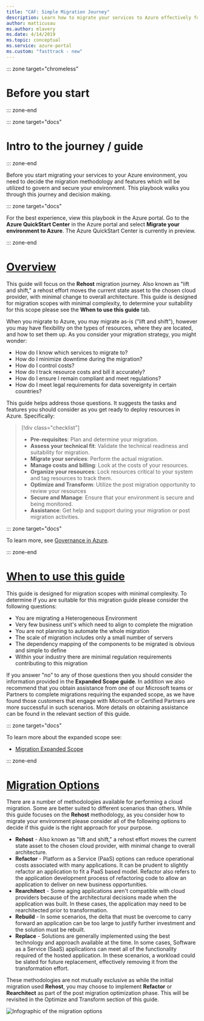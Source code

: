 ```yaml
---
title: "CAF: Simple Migration Journey"
description: Learn how to migrate your services to Azure effectively for your organization with step-by-step guidance.
author: matticusau
ms.author: mlavery
ms.date: 4/14/2019
ms.topic: conceptual
ms.service: azure-portal
ms.custom: "fasttrack - new"
---
```


::: zone target="chromeless"

# Before you start  

::: zone-end

::: zone target="docs"

# Intro to the journey / guide

::: zone-end

Before you start migrating your services to your Azure environment, you need to decide the migration methodology and features which will be utilized to govern and secure your environment. This playbook walks you through this journey and decision making.

::: zone target="docs"

For the best experience, view this playbook in the Azure portal. Go to the **Azure QuickStart Center** in the Azure portal and select **Migrate your environment to Azure**. The Azure QuickStart Center is currently in preview.

::: zone-end

# [Overview](#tab/Overview)

This guide will focus on the **Rehost** migration journey. Also known as "lift and shift," a rehost effort moves the current state asset to the chosen cloud provider, with minimal change to overall architecture. This guide is designed for migration scopes with minimal complexity, to determine your suitability for this scope please see the **When to use this guide** tab.

When you migrate to Azure, you may migrate as-is ("lift and shift"), however you may have flexibility on the types of resources, where they are located, and how to set them up. As you consider your migration strategy, you might wonder:

* How do I know which services to migrate to?
* How do I minimize downtime during the migration?
* How do I control costs?
* How do I track resource costs and bill it accurately?
* How do I ensure I remain compliant and meet regulations?
* How do I meet legal requirements for data sovereignty in certain countries?

This guide helps address those questions. It suggests the tasks and features you should consider as you get ready to deploy resources in Azure. Specifically:

> [!div class="checklist"]
> * **Pre-requisites**: Plan and determine your migration.
> * **Assess your technical fit**: Validate the technical readiness and suitability for migration.
> * **Migrate your services**: Perform the actual migration.
> * **Manage costs and billing**: Look at the costs of your resources.
> * **Organize your resources**: Lock resources critical to your system and tag resources to track them.
> * **Optimize and Transform**: Utilize the post migration opportunity to review your resources
> * **Secure and Manage**: Ensure that your environment is secure and being monitored.
> * **Assistance**: Get help and support during your migration or post migration activities.

::: zone target="docs"

To learn more, see [Governance in Azure](/azure/security/governance-in-azure/). 

::: zone-end

# [When to use this guide](#tab/WhenToUseThisGuide)

This guide is designed for migration scopes with minimal complexity. To determine if you are suitable for this migration guide please consider the following questions:

* You are migrating a Heterogeneous Environment
* Very few business unit's which need to align to complete the migration
* You are not planning to automate the whole migration
* The scale of migration includes only a small number of servers
* The dependency mapping of the components to be migrated is obvious and simple to define
* Within your industry there are minimal regulation requirements contributing to this migration

If you answer "no" to any of those questions then you should consider the information provided in the **Expanded Scope guide**. In addition we also recommend that you obtain assistance from one of our Microsoft teams or Partners to complete migrations requiring the expanded scope, as we have found those customers that engage with Microsoft or Certified Partners are more successful in such scenarios. More details on obtaining assistance can be found in the relevant section of this guide.

::: zone target="docs"

To learn more about the expanded scope see:

* [Migration Expanded Scope](../expanded-scope/)

::: zone-end

# [Migration Options](#tab/MigrationOptions)

There are a number of methodologies available for performing a cloud migration. Some are better suited to different scenarios than others. While this guide focuses on the **Rehost** methodology, as you consider how to migrate your environment please consider all of the following options to decide if this guide is the right approach for your purpose.

* **Rehost** - Also known as "lift and shift," a rehost effort moves the current state asset to the chosen cloud provider, with minimal change to overall architecture.
* **Refactor** - Platform as a Service (PaaS) options can reduce operational costs associated with many applications. It can be prudent to slightly refactor an application to fit a PaaS based model. Refactor also refers to the application development process of refactoring code to allow an application to deliver on new business opportunities.
* **Rearchitect** - Some aging applications aren't compatible with cloud providers because of the architectural decisions made when the application was built. In these cases, the application may need to be rearchitected prior to transformation.
* **Rebuild** - In some scenarios, the delta that must be overcome to carry forward an application can be too large to justify further investment and the solution must be rebuilt.
* **Replace** - Solutions are generally implemented using the best technology and approach available at the time. In some cases, Software as a Service (SaaS) applications can meet all of the functionality required of the hosted application. In these scenarios, a workload could be slated for future replacement, effectively removing it from the transformation effort.

These methodologies are not mutually exclusive as while the initial migration used **Rehost**, you may choose to implement **Refactor** or **Rearchitect** as part of the post migration optimization phase. This will be revisited in the Optimize and Transform section of this guide.

![Infographic of the migration options](../../_images/migration/migration-options.png)
